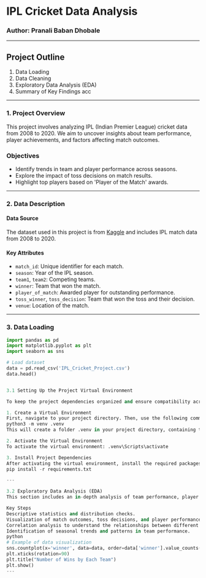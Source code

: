 # IPL Cricket Data Analysis

### Author: Pranali Baban Dhobale

---

## Project Outline
1. Data Loading
2. Data Cleaning
3. Exploratory Data Analysis (EDA)
4. Summary of Key Findings
acc
---

### 1. Project Overview

This project involves analyzing IPL (Indian Premier League) cricket data from 2008 to 2020. We aim to uncover insights about team performance, player achievements, and factors affecting match outcomes.

### Objectives
- Identify trends in team and player performance across seasons.
- Explore the impact of toss decisions on match results.
- Highlight top players based on 'Player of the Match' awards.

---

### 2. Data Description

#### Data Source
The dataset used in this project is from [Kaggle](https://www.kaggle.com/datasets/patrickb1912/ipl-complete-dataset-20082020) and includes IPL match data from 2008 to 2020.

#### Key Attributes
- `match_id`: Unique identifier for each match.
- `season`: Year of the IPL season.
- `team1`, `team2`: Competing teams.
- `winner`: Team that won the match.
- `player_of_match`: Awarded player for outstanding performance.
- `toss_winner`, `toss_decision`: Team that won the toss and their decision.
- `venue`: Location of the match.

---
### 3. Data Loading

```python
import pandas as pd
import matplotlib.pyplot as plt
import seaborn as sns

# Load dataset
data = pd.read_csv('IPL_Cricket_Project.csv')
data.head()


3.1 Setting Up the Project Virtual Environment

To keep the project dependencies organized and ensure compatibility across environments, it’s recommended to set up a Python virtual environment. Below are the steps to create, activate, and manage the virtual environment for this project.

1. Create a Virtual Environment
First, navigate to your project directory. Then, use the following command to create a virtual environment named .venv 
python3 -m venv .venv
This will create a folder .venv in your project directory, containing the isolated Python environment.

2. Activate the Virtual Environment
To activate the virtual environment: .venv\Scripts\activate

3. Install Project Dependencies
After activating the virtual environment, install the required packages by running:
pip install -r requirements.txt

---

3.2 Exploratory Data Analysis (EDA)
This section includes an in-depth analysis of team performance, player statistics, and match outcomes.

Key Steps
Descriptive statistics and distribution checks.
Visualization of match outcomes, toss decisions, and player performances.
Correlation analysis to understand the relationships between different factors.
Identification of seasonal trends and patterns in team performance.
python
# Example of data visualization
sns.countplot(x='winner', data=data, order=data['winner'].value_counts().index)
plt.xticks(rotation=90)
plt.title("Number of Wins by Each Team")
plt.show()
---


